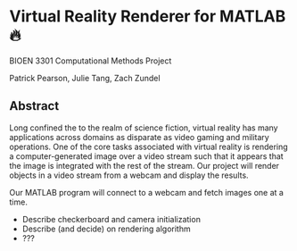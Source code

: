 # Virtual Reality Renderer for MATLAB :fire:
BIOEN 3301 Computational Methods Project

Patrick Pearson, Julie Tang, Zach Zundel

## Abstract
Long confined the to the realm of science fiction, virtual reality has many applications across domains as disparate as video gaming and military operations. One of the core tasks associated with virtual reality is rendering a computer-generated image over a video stream such that it appears that the image is integrated with the rest of the stream. Our project will render objects in a video stream from a webcam and display the results.

Our MATLAB program will connect to a webcam and fetch images one at a time.
- Describe checkerboard and camera initialization
- Describe (and decide) on rendering algorithm
- ???
